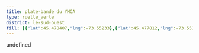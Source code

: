 ```yaml
---
title: plate-bande du YMCA
type: ruelle_verte
district: le-sud-ouest
fill: [{"lat":45.478407,"lng":-73.55233},{"lat":45.477812,"lng":-73.551428}]
---
```


undefined